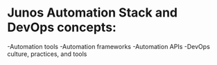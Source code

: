 # Junos Automation Stack and DevOps concepts:
-Automation tools
-Automation frameworks
-Automation APIs
-DevOps culture, practices, and tools
